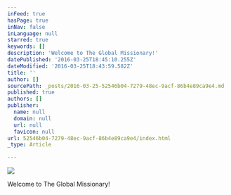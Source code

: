 ```yaml
---
inFeed: true
hasPage: true
inNav: false
inLanguage: null
starred: true
keywords: []
description: 'Welcome to The Global Missionary!'
datePublished: '2016-03-25T18:45:10.255Z'
dateModified: '2016-03-25T18:43:59.582Z'
title: ''
author: []
sourcePath: _posts/2016-03-25-52546b04-7279-48ec-9acf-86b4e89ca9e4.md
published: true
authors: []
publisher:
  name: null
  domain: null
  url: null
  favicon: null
url: 52546b04-7279-48ec-9acf-86b4e89ca9e4/index.html
_type: Article

---
```

![](https://the-grid-user-content.s3-us-west-2.amazonaws.com/135da6aa-72cc-4593-9dc5-248de5f7c5ae.jpg)

Welcome to The Global Missionary!